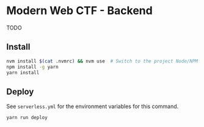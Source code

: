 # Modern Web CTF - Backend

TODO

## Install

```sh
nvm install $(cat .nvmrc) && nvm use  # Switch to the project Node/NPM version
npm install -g yarn
yarn install
```

## Deploy

See `serverless.yml` for the environment variables for this command.

```sh
yarn run deploy
```
